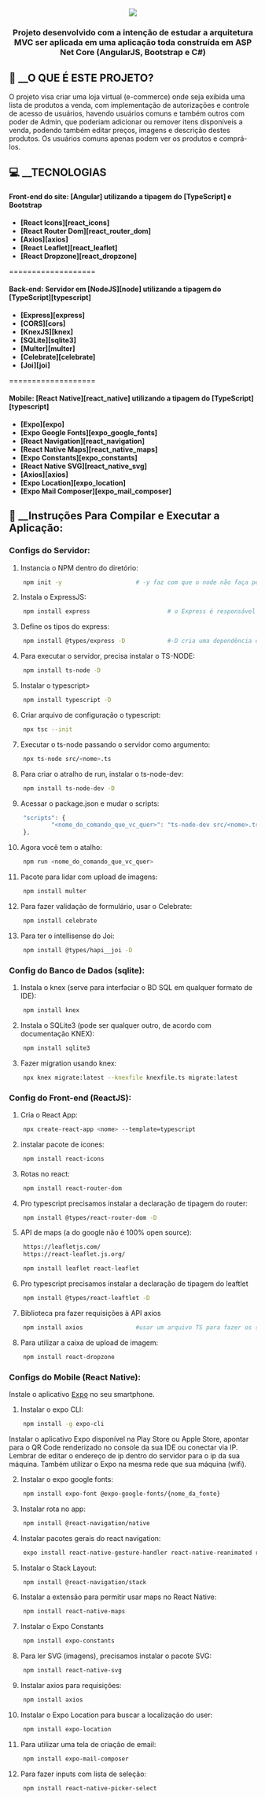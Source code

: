 <h1 align=center>
<img src="https://raw.githubusercontent.com/jgsneves/eCommerceCsharp/master/Capturar.PNG" />
</h1>

<h3 align="center">

Projeto desenvolvido com a intenção de estudar a arquitetura MVC ser aplicada em uma aplicação toda construída em ASP Net Core (AngularJS, Bootstrap e C#)

</h3>

## **:memo:  __O QUE É ESTE PROJETO?**

O projeto visa criar uma loja virtual (e-commerce) onde seja exibida uma lista de produtos a venda, com implementação de autorizações e controle de acesso de usuários, havendo usuários comuns e também outros com poder de Admin, que poderiam adicionar ou remover itens disponíveis a venda, podendo também editar preços, imagens e descrição destes produtos. Os usuários comuns apenas podem ver os produtos e comprá-los.

## **:computer:  __TECNOLOGIAS**


#### **Front-end do site:** [Angular] utilizando a tipagem do [TypeScript] e Bootstrap

  - **[React Icons][react_icons]**
  - **[React Router Dom][react_router_dom]**
  - **[Axios][axios]**
  - **[React Leaflet][react_leaflet]**
  - **[React Dropzone][react_dropzone]**


===================

#### **Back-end:** Servidor em [NodeJS][node] utilizando a tipagem do [TypeScript][typescript]

  - **[Express][express]**
  - **[CORS][cors]**
  - **[KnexJS][knex]**
  - **[SQLite][sqlite3]**
  - **[Multer][multer]**
  - **[Celebrate][celebrate]**
  - **[Joi][joi]**

===================

#### **Mobile:** [React Native][react_native] utilizando a tipagem do [TypeScript][typescript]

  - **[Expo][expo]**
  - **[Expo Google Fonts][expo_google_fonts]**
  - **[React Navigation][react_navigation]**
  - **[React Native Maps][react_native_maps]**
  - **[Expo Constants][expo_constants]**
  - **[React Native SVG][react_native_svg]**
  - **[Axios][axios]**
  - **[Expo Location][expo_location]**
  - **[Expo Mail Composer][expo_mail_composer]**


## **:runner: __Instruções Para Compilar e Executar a Aplicação:**

### Configs do Servidor:

1) Instancia o NPM dentro do diretório:
```sh
	npm init -y                     # -y faz com que o node não faça perguntas de versão
```
2) Instala o ExpressJS:
```sh
	npm install express                      # o Express é responsável pelas rotas da API
```
3) Define os tipos do express:
```sh
	npm install @types/express -D            #-D cria uma dependência de desenvolvimento
```
4) Para executar o servidor, precisa instalar o TS-NODE:
```sh
	npm install ts-node -D
```
5) Instalar o typescript>
```sh
	npm install typescript -D
```
6) Criar arquivo de configuração o typescript:
```sh
	npx tsc --init
```
7) Executar o ts-node passando o servidor como argumento:
```sh
	npx ts-node src/<nome>.ts
```
8) Para criar o atralho de run, instalar o ts-node-dev:
```sh
	npm install ts-node-dev -D
```
9) Acessar o package.json e mudar o scripts:
```js
	"scripts": {
    		"<nome_do_comando_que_vc_quer>": "ts-node-dev src/<nome>.ts"
  	},
```
10) Agora você tem o atalho:
```sh
	npm run <nome_do_comando_que_vc_quer>
```
11) Pacote para lidar com upload de imagens:
```sh
	npm install multer
```
12) Para fazer validação de formulário, usar o Celebrate:
```sh
	npm install celebrate
```
13) Para ter o intellisense do Joi:
```sh
	npm install @types/hapi__joi -D
```

### Config do Banco de Dados (sqlite):

1) Instala o knex (serve para interfaciar o BD SQL em qualquer formato de IDE):
```sh
	npm install knex
```
2) Instala o SQLite3 (pode ser qualquer outro, de acordo com documentação KNEX):
```sh
	npm install sqlite3
```
3) Fazer migration usando knex:
```sh
	npx knex migrate:latest --knexfile knexfile.ts migrate:latest
```

### Config do Front-end (ReactJS):


1) Cria o React App:
```sh	
	npx create-react-app <nome> --template=typescript
```
2) instalar pacote de icones:
```sh
	npm install react-icons
```
3) Rotas no react:
```sh
	npm install react-router-dom
```
4) Pro typescript precisamos instalar a declaração de tipagem do router:
```sh
	npm install @types/react-router-dom -D
```
5) API de maps (a do google não é 100% open source):
```sh	
	https://leafletjs.com/
	https://react-leaflet.js.org/

	npm install leaflet react-leaflet
```
6) Pro typescript precisamos instalar a declaração de tipagem do leaftlet
```sh
	npm install @types/react-leaftlet -D
```
7) Biblioteca pra fazer requisições à API axios
```sh
	npm install axios               #usar um arquivo TS para fazer os services
```
8) Para utilizar a caixa de upload de imagem:
```sh
	npm install react-dropzone
```
### Configs do Mobile (React Native):

Instale o aplicativo <kbd>[Expo](https://play.google.com/store/apps/details?id=host.exp.exponent&hl=en)</kbd> no seu smartphone.

1) Instalar o expo CLI:
```sh
	npm install -g expo-cli
```
Instalar o aplicativo Expo disponível na Play Store ou Apple Store, apontar para o QR Code renderizado no console da sua IDE ou conectar via IP. Lembrar de editar o endereço de ip dentro do servidor para o ip da sua máquina. Também utilizar o Expo na mesma rede que sua máquina (wifi).

2) Instalar o expo google fonts:
```sh
	npm install expo-font @expo-google-fonts/{nome_da_fonte}
```
3) Instalar rota no app:
```sh
	npm install @react-navigation/native
```
4) Instalar pacotes gerais do react navigation:
```sh
	expo install react-native-gesture-handler react-native-reanimated react-native-screens react-native-safe-area-context @react-native-community/masked-view
```
5) Instalar o Stack Layout:
```sh
	npm install @react-navigation/stack
```
6) Instalar a extensão para permitir usar maps no React Native:
```sh
	npm install react-native-maps
```
7) Instalar o Expo Constants
```sh
	npm install expo-constants
```
8) Para ler SVG (imagens), precisamos instalar o pacote SVG:
```sh
	npm install react-native-svg
```
9) Instalar axios para requisições:
```sh
	npm install axios
```
10) Instalar o Expo Location para buscar a localização do user:
```sh
	npm install expo-location
```
11) Para utilizar uma tela de criação de email:
```sh
	npm install expo-mail-composer
```
12) Para fazer inputs com lista de seleção:
```sh
	npm install react-native-picker-select
```

